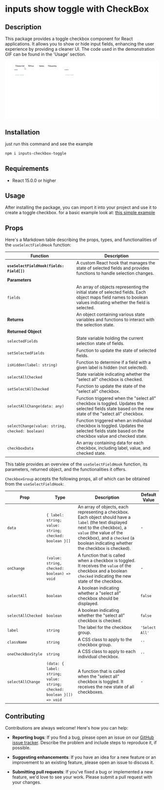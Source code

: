 # inputs show toggle with CheckBox 

## Description

This package provides a toggle checkbox component for React applications. It allows you to show or hide input fields, enhancing the user experience by providing a cleaner UI. The code used in the demonstration GIF can be found in the 'Usage' section.
<p align="center">
    <img src="example.gif" alt="Demo Gif">
</p>

## Installation

just run this command and see the example
```bash
npm i inputs-checkbox-toggle
```
## Requirements

- React 15.0.0 or higher

## Usage

After installing the package, you can import it into your project and use it to create a toggle checkbox. 
for a basic example look at:  [this simple example](https://github.com/mahmoudbahaa755/inputs-checkbox-toggle/blob/main/example/example.tsx)




## Props



Here's a Markdown table describing the props, types, and functionalities of the `useSelectFieldHook` function:

| Function             | Description                                                                                                                                                |
|----------------------|------------------------------------------------------------------------------------------------------------------------------------------------------------|
| **`useSelectFieldHook(fields: Field[])`** | A custom React hook that manages the state of selected fields and provides functions to handle selection changes.                                         |
| **Parameters**       |                                                                                                                                                            |
| `fields`             | An array of objects representing the initial state of selected fields. Each object maps field names to boolean values indicating whether the field is selected. |
| **Returns**          | An object containing various state variables and functions to interact with the selection state.                                                         |
| **Returned Object**  |                                                                                                                                                            |
| `selectedFields`     | State variable holding the current selection state of fields.                                                                                             |
| `setSelectedFields`  | Function to update the state of selected fields.                                                                                                           |
| `isHidden(label: string)` | Function to determine if a field with a given label is hidden (not selected).                                                                            |
| `selectAllChecked`   | State variable indicating whether the "select all" checkbox is checked.                                                                                    |
| `setSelectAllChecked`| Function to update the state of the "select all" checkbox.                                                                                                |
| `selectAllChange(data: any)` | Function triggered when the "select all" checkbox is toggled. Updates the selected fields state based on the new state of the "select all" checkbox. |
| `selectChange(value: string, checked: boolean)` | Function triggered when an individual checkbox is toggled. Updates the selected fields state based on the checkbox value and checked state.          |
| `checkboxData`       | An array containing data for each checkbox, including label, value, and checked state.                                                                     |

This table provides an overview of the `useSelectFieldHook` function, its parameters, returned object, and the functionalities it offers.









`CheckboxGroup` accepts the following props, all of which can be obtained from the `useSelectFieldHook`:

| Prop              | Type                                                               | Description                                                                                                                                                              | Default Value |
|-------------------|--------------------------------------------------------------------|--------------------------------------------------------------------------------------------------------------------------------------------------------------------------|---------------|
| `data`            | `{ label: string; value: string; checked: boolean }[]`             | An array of objects, each representing a checkbox. Each object should have a `label` (the text displayed next to the checkbox), a `value` (the value of the checkbox), and a `checked` (a boolean indicating whether the checkbox is checked). | -             |
| `onChange`        | `(value: string, checked: boolean) => void`                        | A function that is called when a checkbox is toggled. It receives the `value` of the checkbox and a boolean `checked` indicating the new state of the checkbox.       | -             |
| `selectAll`       | `boolean`                                                          | A boolean indicating whether a "select all" checkbox should be displayed.                                                                                                | `false`       |
| `selectAllChecked`| `boolean`                                                          | A boolean indicating whether the "select all" checkbox is checked.                                                                                                       | `false`       |
| `label`           | `string`                                                           | The label for the checkbox group.                                                                                                                                        | `'Select All'`          |
| `className`       | `string`                                                           | A CSS class to apply to the checkbox group.                                                                                                                              | `''`          |
| `oneCheckBoxStyle`| `string`                                                           | A CSS class to apply to each individual checkbox.                                                                                                                        | `''`          |
| `selectAllChange`| `(data: { label: string; value: string; checked: boolean }[]) => void` | A function that is called when the "select all" checkbox is toggled. It receives the new state of all checkboxes.                                                         | -             |





## Contributing

Contributions are always welcome! Here's how you can help:

- **Reporting bugs**: If you find a bug, please open an issue on our [GitHub issue tracker](https://github.com/mahmoudbahaa755/inputs-checkbox-toggle/issues). Describe the problem and include steps to reproduce it, if possible.

- **Suggesting enhancements**: If you have an idea for a new feature or an improvement to an existing feature, please open an issue to discuss it.

- **Submitting pull requests**: If you've fixed a bug or implemented a new feature, we'd love to see your work. Please submit a pull request with your changes.

